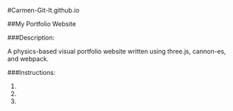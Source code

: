 #Carmen-Git-It.github.io

##My Portfolio Website

###Description:

A physics-based visual portfolio website written using three.js, cannon-es, and webpack.

###Instructions:

1.
2.
3.